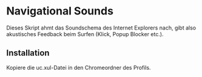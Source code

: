 # Navigational Sounds
Dieses Skript ahmt das Soundschema des Internet Explorers nach, gibt also akustisches Feedback beim Surfen (Klick, Popup Blocker etc.).

## Installation
Kopiere die uc.xul-Datei in den Chromeordner des Profils.

